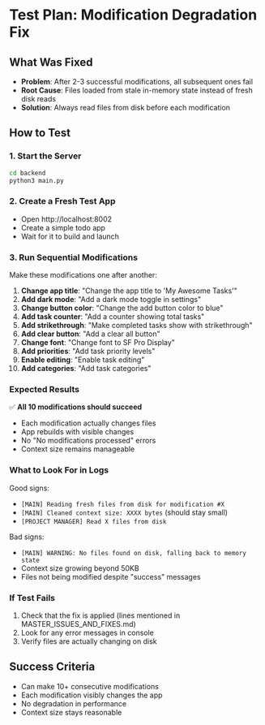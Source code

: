# Test Plan: Modification Degradation Fix

## What Was Fixed
- **Problem**: After 2-3 successful modifications, all subsequent ones fail
- **Root Cause**: Files loaded from stale in-memory state instead of fresh disk reads
- **Solution**: Always read files from disk before each modification

## How to Test

### 1. Start the Server
```bash
cd backend
python3 main.py
```

### 2. Create a Fresh Test App
- Open http://localhost:8002
- Create a simple todo app
- Wait for it to build and launch

### 3. Run Sequential Modifications
Make these modifications one after another:

1. **Change app title**: "Change the app title to 'My Awesome Tasks'"
2. **Add dark mode**: "Add a dark mode toggle in settings"
3. **Change button color**: "Change the add button color to blue"
4. **Add task counter**: "Add a counter showing total tasks"
5. **Add strikethrough**: "Make completed tasks show with strikethrough"
6. **Add clear button**: "Add a clear all button"
7. **Change font**: "Change font to SF Pro Display"
8. **Add priorities**: "Add task priority levels"
9. **Enable editing**: "Enable task editing"
10. **Add categories**: "Add task categories"

### Expected Results
✅ **All 10 modifications should succeed**
- Each modification actually changes files
- App rebuilds with visible changes
- No "No modifications processed" errors
- Context size remains manageable

### What to Look For in Logs
Good signs:
- `[MAIN] Reading fresh files from disk for modification #X`
- `[MAIN] Cleaned context size: XXXX bytes` (should stay small)
- `[PROJECT MANAGER] Read X files from disk`

Bad signs:
- `[MAIN] WARNING: No files found on disk, falling back to memory state`
- Context size growing beyond 50KB
- Files not being modified despite "success" messages

### If Test Fails
1. Check that the fix is applied (lines mentioned in MASTER_ISSUES_AND_FIXES.md)
2. Look for any error messages in console
3. Verify files are actually changing on disk

## Success Criteria
- Can make 10+ consecutive modifications
- Each modification visibly changes the app
- No degradation in performance
- Context size stays reasonable